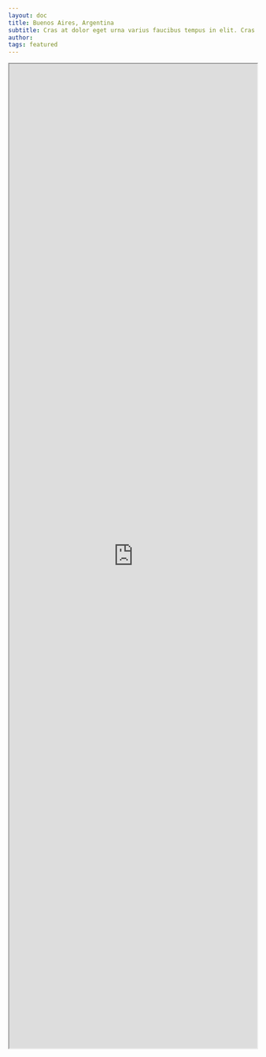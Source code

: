 ```yaml
---
layout: doc
title: Buenos Aires, Argentina
subtitle: Cras at dolor eget urna varius faucibus tempus in elit. Cras a dui imperdiet, tempus metus quis, pharetra turpis.
author:
tags: featured
---
```

<iframe src="https://www.booking.com/city/ar/buenos-aires.en.html?aid=893121&no_rooms=1&group_adults=1" width="100%" height="2000"></iframe>
